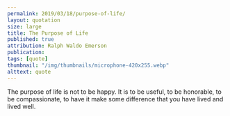 ```yaml
---
permalink: 2019/03/18/purpose-of-life/
layout: quotation
size: large
title: The Purpose of Life
published: true
attribution: Ralph Waldo Emerson
publication:
tags: [quote]
thumbnail: "/img/thumbnails/microphone-420x255.webp"
alttext: quote
---
```


The purpose of life is not to be happy. It is to be useful, to be
honorable, to be compassionate, to have it make some difference that
you have lived and lived well.
